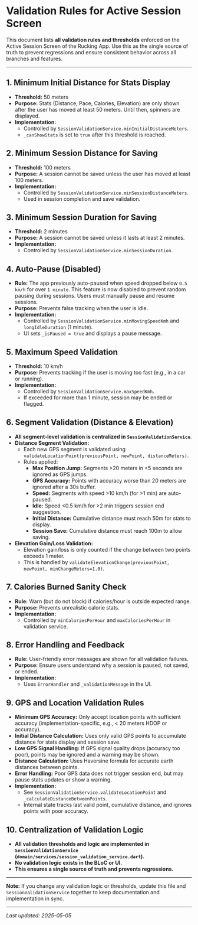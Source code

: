 # Validation Rules for Active Session Screen

This document lists **all validation rules and thresholds** enforced on the Active Session Screen of the Rucking App. Use this as the single source of truth to prevent regressions and ensure consistent behavior across all branches and features.

---

## 1. Minimum Initial Distance for Stats Display
- **Threshold:** 50 meters
- **Purpose:** Stats (Distance, Pace, Calories, Elevation) are only shown after the user has moved at least 50 meters. Until then, spinners are displayed.
- **Implementation:**
  - Controlled by `SessionValidationService.minInitialDistanceMeters`.
  - `_canShowStats` is set to `true` after this threshold is reached.

## 2. Minimum Session Distance for Saving
- **Threshold:** 100 meters
- **Purpose:** A session cannot be saved unless the user has moved at least 100 meters.
- **Implementation:**
  - Controlled by `SessionValidationService.minSessionDistanceMeters`.
  - Used in session completion and save validation.

## 3. Minimum Session Duration for Saving
- **Threshold:** 2 minutes
- **Purpose:** A session cannot be saved unless it lasts at least 2 minutes.
- **Implementation:**
  - Controlled by `SessionValidationService.minSessionDuration`.

## 4. Auto-Pause (Disabled)
- **Rule:** The app previously auto-paused when speed dropped below `0.5 km/h` for over `1 minute`. This feature is now disabled to prevent random pausing during sessions. Users must manually pause and resume sessions.
- **Purpose:** Prevents false tracking when the user is idle.
- **Implementation:**
  - Controlled by `SessionValidationService.minMovingSpeedKmh` and `longIdleDuration` (1 minute).
  - UI sets `_isPaused = true` and displays a pause message.

## 5. Maximum Speed Validation
- **Threshold:** 10 km/h
- **Purpose:** Prevents tracking if the user is moving too fast (e.g., in a car or running).
- **Implementation:**
  - Controlled by `SessionValidationService.maxSpeedKmh`.
  - If exceeded for more than 1 minute, session may be ended or flagged.

## 6. Segment Validation (Distance & Elevation)
- **All segment-level validation is centralized in `SessionValidationService`**.
- **Distance Segment Validation:**
  - Each new GPS segment is validated using `validateLocationPoint(previousPoint, newPoint, distanceMeters)`.
  - Rules applied:
    - **Max Position Jump:** Segments >20 meters in <5 seconds are ignored as GPS jumps.
    - **GPS Accuracy:** Points with accuracy worse than 20 meters are ignored after a 30s buffer.
    - **Speed:** Segments with speed >10 km/h (for >1 min) are auto-paused.
    - **Idle:** Speed <0.5 km/h for >2 min triggers session end suggestion.
    - **Initial Distance:** Cumulative distance must reach 50m for stats to display.
    - **Session Save:** Cumulative distance must reach 100m to allow saving.
- **Elevation Gain/Loss Validation:**
  - Elevation gain/loss is only counted if the change between two points exceeds 1 meter.
  - This is handled by `validateElevationChange(previousPoint, newPoint, minChangeMeters=1.0)`.

## 7. Calories Burned Sanity Check
- **Rule:** Warn (but do not block) if calories/hour is outside expected range.
- **Purpose:** Prevents unrealistic calorie stats.
- **Implementation:**
  - Controlled by `minCaloriesPerHour` and `maxCaloriesPerHour` in validation service.

## 8. Error Handling and Feedback
- **Rule:** User-friendly error messages are shown for all validation failures.
- **Purpose:** Ensure users understand why a session is paused, not saved, or ended.
- **Implementation:**
  - Uses `ErrorHandler` and `_validationMessage` in the UI.

## 9. GPS and Location Validation Rules
- **Minimum GPS Accuracy:** Only accept location points with sufficient accuracy (implementation-specific, e.g., < 20 meters HDOP or accuracy).
- **Initial Distance Calculation:** Uses only valid GPS points to accumulate distance for stats display and session save.
- **Low GPS Signal Handling:** If GPS signal quality drops (accuracy too poor), points may be ignored and a warning may be shown.
- **Distance Calculation:** Uses Haversine formula for accurate earth distances between points.
- **Error Handling:** Poor GPS data does not trigger session end, but may pause stats updates or show a warning.
- **Implementation:**
  - See `SessionValidationService.validateLocationPoint` and `_calculateDistanceBetweenPoints`.
  - Internal state tracks last valid point, cumulative distance, and ignores points with poor accuracy.

## 10. Centralization of Validation Logic
- **All validation thresholds and logic are implemented in `SessionValidationService` (`domain/services/session_validation_service.dart`).**
- **No validation logic exists in the BLoC or UI.**
- **This ensures a single source of truth and prevents regressions.**

---

**Note:**
If you change any validation logic or thresholds, update this file and `SessionValidationService` together to keep documentation and implementation in sync.

---

_Last updated: 2025-05-05_

